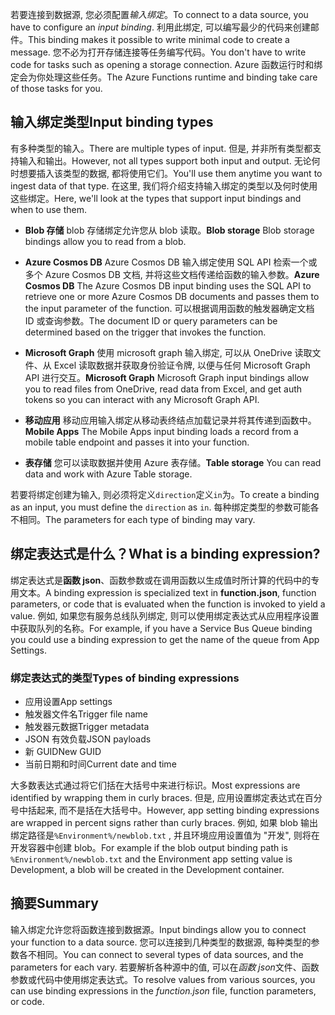 <span data-ttu-id="cb6f4-101">若要连接到数据源, 您必须配置*输入绑定*。</span><span class="sxs-lookup"><span data-stu-id="cb6f4-101">To connect to a data source, you have to configure an *input binding*.</span></span> <span data-ttu-id="cb6f4-102">利用此绑定, 可以编写最少的代码来创建邮件。</span><span class="sxs-lookup"><span data-stu-id="cb6f4-102">This binding makes it possible to write minimal code to create a message.</span></span> <span data-ttu-id="cb6f4-103">您不必为打开存储连接等任务编写代码。</span><span class="sxs-lookup"><span data-stu-id="cb6f4-103">You don't have to write code for tasks such as opening a storage connection.</span></span> <span data-ttu-id="cb6f4-104">Azure 函数运行时和绑定会为你处理这些任务。</span><span class="sxs-lookup"><span data-stu-id="cb6f4-104">The Azure Functions runtime and binding take care of those tasks for you.</span></span>

## <a name="input-binding-types"></a><span data-ttu-id="cb6f4-105">输入绑定类型</span><span class="sxs-lookup"><span data-stu-id="cb6f4-105">Input binding types</span></span>

<span data-ttu-id="cb6f4-106">有多种类型的输入。</span><span class="sxs-lookup"><span data-stu-id="cb6f4-106">There are multiple types of input.</span></span> <span data-ttu-id="cb6f4-107">但是, 并非所有类型都支持输入和输出。</span><span class="sxs-lookup"><span data-stu-id="cb6f4-107">However, not all types support both input and output.</span></span> <span data-ttu-id="cb6f4-108">无论何时想要插入该类型的数据, 都将使用它们。</span><span class="sxs-lookup"><span data-stu-id="cb6f4-108">You'll use them anytime you want to ingest data of that type.</span></span> <span data-ttu-id="cb6f4-109">在这里, 我们将介绍支持输入绑定的类型以及何时使用这些绑定。</span><span class="sxs-lookup"><span data-stu-id="cb6f4-109">Here, we'll look at the types that support input bindings and when to use them.</span></span>

- <span data-ttu-id="cb6f4-110">**Blob 存储** blob 存储绑定允许您从 blob 读取。</span><span class="sxs-lookup"><span data-stu-id="cb6f4-110">**Blob storage**  Blob storage bindings allow you to read from a blob.</span></span>

- <span data-ttu-id="cb6f4-111">**Azure Cosmos DB** Azure Cosmos DB 输入绑定使用 SQL API 检索一个或多个 Azure Cosmos DB 文档, 并将这些文档传递给函数的输入参数。</span><span class="sxs-lookup"><span data-stu-id="cb6f4-111">**Azure Cosmos DB**  The Azure Cosmos DB input binding uses the SQL API to retrieve one or more Azure Cosmos DB documents and passes them to the input parameter of the function.</span></span> <span data-ttu-id="cb6f4-112">可以根据调用函数的触发器确定文档 ID 或查询参数。</span><span class="sxs-lookup"><span data-stu-id="cb6f4-112">The document ID or query parameters can be determined based on the trigger that invokes the function.</span></span>

- <span data-ttu-id="cb6f4-113">**Microsoft Graph** 使用 microsoft graph 输入绑定, 可以从 OneDrive 读取文件、从 Excel 读取数据并获取身份验证令牌, 以便与任何 Microsoft Graph API 进行交互。</span><span class="sxs-lookup"><span data-stu-id="cb6f4-113">**Microsoft Graph**  Microsoft Graph input bindings allow you to read files from OneDrive, read data from Excel, and get auth tokens so you can interact with any Microsoft Graph API.</span></span>

- <span data-ttu-id="cb6f4-114">**移动应用** 移动应用输入绑定从移动表终结点加载记录并将其传递到函数中。</span><span class="sxs-lookup"><span data-stu-id="cb6f4-114">**Mobile Apps**  The Mobile Apps input binding loads a record from a mobile table endpoint and passes it into your function.</span></span>

- <span data-ttu-id="cb6f4-115">**表存储** 您可以读取数据并使用 Azure 表存储。</span><span class="sxs-lookup"><span data-stu-id="cb6f4-115">**Table storage**  You can read data and work with Azure Table storage.</span></span>

<span data-ttu-id="cb6f4-116">若要将绑定创建为输入, 则必须将定义`direction`定义`in`为。</span><span class="sxs-lookup"><span data-stu-id="cb6f4-116">To create a binding as an input, you must define the `direction` as `in`.</span></span>
<span data-ttu-id="cb6f4-117">每种绑定类型的参数可能各不相同。</span><span class="sxs-lookup"><span data-stu-id="cb6f4-117">The parameters for each type of binding may vary.</span></span>

## <a name="what-is-a-binding-expression"></a><span data-ttu-id="cb6f4-118">绑定表达式是什么？</span><span class="sxs-lookup"><span data-stu-id="cb6f4-118">What is a binding expression?</span></span>

<span data-ttu-id="cb6f4-119">绑定表达式是**函数 json**、函数参数或在调用函数以生成值时所计算的代码中的专用文本。</span><span class="sxs-lookup"><span data-stu-id="cb6f4-119">A binding expression is specialized text in **function.json**, function parameters, or code that is evaluated when the function is invoked to yield a value.</span></span> <span data-ttu-id="cb6f4-120">例如, 如果您有服务总线队列绑定, 则可以使用绑定表达式从应用程序设置中获取队列的名称。</span><span class="sxs-lookup"><span data-stu-id="cb6f4-120">For example, if you have a Service Bus Queue binding you could use a binding expression to get the name of the queue from App Settings.</span></span>

### <a name="types-of-binding-expressions"></a><span data-ttu-id="cb6f4-121">绑定表达式的类型</span><span class="sxs-lookup"><span data-stu-id="cb6f4-121">Types of binding expressions</span></span>

- <span data-ttu-id="cb6f4-122">应用设置</span><span class="sxs-lookup"><span data-stu-id="cb6f4-122">App settings</span></span>
- <span data-ttu-id="cb6f4-123">触发器文件名</span><span class="sxs-lookup"><span data-stu-id="cb6f4-123">Trigger file name</span></span>
- <span data-ttu-id="cb6f4-124">触发器元数据</span><span class="sxs-lookup"><span data-stu-id="cb6f4-124">Trigger metadata</span></span>
- <span data-ttu-id="cb6f4-125">JSON 有效负载</span><span class="sxs-lookup"><span data-stu-id="cb6f4-125">JSON payloads</span></span>
- <span data-ttu-id="cb6f4-126">新 GUID</span><span class="sxs-lookup"><span data-stu-id="cb6f4-126">New GUID</span></span>
- <span data-ttu-id="cb6f4-127">当前日期和时间</span><span class="sxs-lookup"><span data-stu-id="cb6f4-127">Current date and time</span></span>

<span data-ttu-id="cb6f4-128">大多数表达式通过将它们括在大括号中来进行标识。</span><span class="sxs-lookup"><span data-stu-id="cb6f4-128">Most expressions are identified by wrapping them in curly braces.</span></span> <span data-ttu-id="cb6f4-129">但是, 应用设置绑定表达式在百分号中括起来, 而不是括在大括号中。</span><span class="sxs-lookup"><span data-stu-id="cb6f4-129">However, app setting binding expressions are wrapped in percent signs rather than curly braces.</span></span> <span data-ttu-id="cb6f4-130">例如, 如果 blob 输出绑定路径是`%Environment%/newblob.txt` , 并且环境应用设置值为 "开发", 则将在开发容器中创建 blob。</span><span class="sxs-lookup"><span data-stu-id="cb6f4-130">For example if the blob output binding path is `%Environment%/newblob.txt` and the Environment app setting value is Development, a blob will be created in the Development container.</span></span>

## <a name="summary"></a><span data-ttu-id="cb6f4-131">摘要</span><span class="sxs-lookup"><span data-stu-id="cb6f4-131">Summary</span></span>

<span data-ttu-id="cb6f4-132">输入绑定允许您将函数连接到数据源。</span><span class="sxs-lookup"><span data-stu-id="cb6f4-132">Input bindings allow you to connect your function to a data source.</span></span> <span data-ttu-id="cb6f4-133">您可以连接到几种类型的数据源, 每种类型的参数各不相同。</span><span class="sxs-lookup"><span data-stu-id="cb6f4-133">You can connect to several types of data sources, and the parameters for each vary.</span></span> <span data-ttu-id="cb6f4-134">若要解析各种源中的值, 可以在*函数 json*文件、函数参数或代码中使用绑定表达式。</span><span class="sxs-lookup"><span data-stu-id="cb6f4-134">To resolve values from various sources, you can use binding expressions in the *function.json* file, function parameters, or code.</span></span>